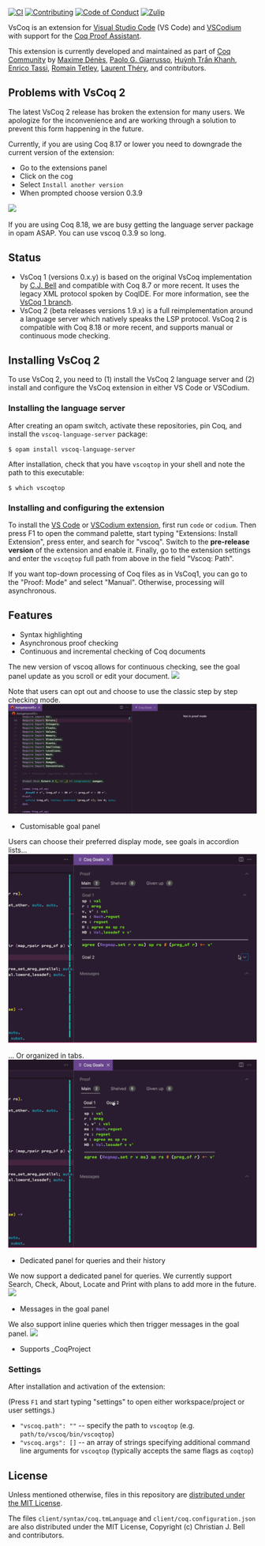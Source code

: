 [![CI][action-shield]][action-link]
[![Contributing][contributing-shield]][contributing-link]
[![Code of Conduct][conduct-shield]][conduct-link]
[![Zulip][zulip-shield]][zulip-link]

[action-shield]: https://github.com/coq-community/vscoq/actions/workflows/ci.yml/badge.svg?branch=main
[action-link]: https://github.com/coq-community/vscoq/actions?query=workflow:ci

[contributing-shield]: https://img.shields.io/badge/contributions-welcome-%23f7931e.svg
[contributing-link]: https://github.com/coq-community/manifesto/blob/master/CONTRIBUTING.md

[conduct-shield]: https://img.shields.io/badge/%E2%9D%A4-code%20of%20conduct-%23f15a24.svg
[conduct-link]: https://github.com/coq-community/manifesto/blob/master/CODE_OF_CONDUCT.md

[zulip-shield]: https://img.shields.io/badge/chat-on%20zulip-%23c1272d.svg
[zulip-link]: https://coq.zulipchat.com/#narrow/stream/237662-VsCoq-devs.20.26.20users

VsCoq is an extension for [Visual Studio Code](https://code.visualstudio.com/)
(VS Code) and [VSCodium](https://vscodium.com/) with support for the [Coq Proof
Assistant](https://coq.inria.fr/).

This extension is currently developed and maintained as part of
[Coq Community](https://github.com/coq-community/manifesto) by
[Maxime Dénès](https://github.com/maximedenes),
[Paolo G. Giarrusso](https://github.com/Blaisorblade),
[Huỳnh Trần Khanh](https://github.com/huynhtrankhanh),
[Enrico Tassi](https://github.com/gares),
[Romain Tetley](https://github.com/rtetley),
[Laurent Théry](https://github.com/thery),
and contributors.

## Problems with VsCoq 2 

The latest VsCoq 2 release has broken the extension for many users. We apologize for the inconvenience and are working through a solution to prevent this form happening in the future. 

Currently, if you are using Coq 8.17 or lower you need to downgrade the current version of the extension: 
- Go to the extensions panel 
- Click on the cog 
- Select `Install another version` 
- When prompted choose version 0.3.9

![](gif/downgrading-vscoq.gif)

If you are using Coq 8.18, we are busy getting the language server package in opam ASAP. You can use vscoq 0.3.9 so long.

## Status

- VsCoq 1 (versions 0.x.y) is based on the original VsCoq implementation by [C.J. Bell](https://github.com/siegebell)
  and compatible with Coq 8.7 or more recent. It uses the legacy XML protocol
  spoken by CoqIDE. For more information, see the
  [VsCoq 1 branch](https://github.com/coq-community/vscoq/tree/vscoq1).
- VsCoq 2 (beta releases versions 1.9.x) is a full reimplementation around a
  language server which natively speaks the LSP protocol. VsCoq 2 is
  compatible with Coq 8.18 or more recent, and supports manual or continuous mode
  checking.

## Installing VsCoq 2

To use VsCoq 2, you need to (1) install the VsCoq 2 language server
and (2) install and configure the VsCoq extension in either VS Code or VSCodium.

### Installing the language server

After creating an opam switch, activate these repositories, pin Coq,
and install the `vscoq-language-server` package:
```shell
$ opam install vscoq-language-server
```

After installation, check that you have `vscoqtop` in your shell
and note the path to this executable:
```shell
$ which vscoqtop
```

### Installing and configuring the extension

To install the [VS Code](https://marketplace.visualstudio.com/items?itemName=maximedenes.vscoq)
or [VSCodium extension](https://open-vsx.org/extension/maximedenes/vscoq), first run `code`
or `codium`. Then press F1 to open the command palette, start typing
"Extensions: Install Extension", press enter, and search for "vscoq". Switch to
the **pre-release version** of the extension and enable it. Finally, go to the extension
settings and enter the `vscoqtop` full path from above in the field "Vscoq: Path".

If you want top-down processing of Coq files as in VsCoq1, you can go to
the "Proof: Mode" and select "Manual". Otherwise, processing will asynchronous.

## Features
* Syntax highlighting
* Asynchronous proof checking
* Continuous and incremental checking of Coq documents

The new version of vscoq allows for continuous checking, see the goal panel update as you scroll or edit your document.
![](gif/continuous-mode.gif)

Note that users can opt out and choose to use the classic step by step checking mode. 
![](gif/manual-mode.gif)

* Customisable goal panel 
  
Users can choose their preferred display mode, see goals in accordion lists...
![](gif/goals-accordion.gif)

... Or organized in tabs. 
![](gif/goals-tab.gif)

* Dedicated panel for queries and their history

We now support a dedicated panel for queries. We currently support Search, Check, About, Locate and Print with plans 
to add more in the future.
![](gif/query-panel.gif)

* Messages in the goal panel

We also support inline queries which then trigger messages in the goal panel.
![](gif/messages.gif)

* Supports \_CoqProject

### Settings
After installation and activation of the extension:

(Press `F1` and start typing "settings" to open either workspace/project or user settings.)
* `"vscoq.path": ""` -- specify the path to `vscoqtop` (e.g. `path/to/vscoq/bin/vscoqtop`)
* `"vscoq.args": []` -- an array of strings specifying additional command line arguments for `vscoqtop` (typically accepts the same flags as `coqtop`)

## License
Unless mentioned otherwise, files in this repository are [distributed under the MIT License](LICENSE).

The files `client/syntax/coq.tmLanguage` and `client/coq.configuration.json` are
also distributed under the MIT License, Copyright (c) Christian J. Bell and
contributors.
